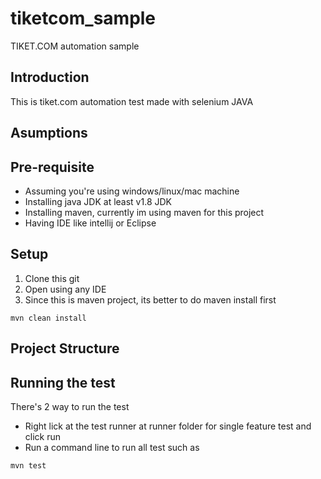 # tiketcom_sample
TIKET.COM automation sample

## Introduction

This is tiket.com automation test made with selenium JAVA

## Asumptions

## Pre-requisite

* Assuming you're using windows/linux/mac machine
* Installing java JDK at least v1.8 JDK
* Installing maven, currently im using maven for this project
* Having IDE like intellij or Eclipse 

## Setup

1. Clone this git
2. Open using any IDE
3. Since this is maven project, its better to do maven install first
```
mvn clean install
```


## Project Structure


## Running the test
There's 2 way to run the test
* Right lick at the test runner at runner folder for single feature test and click run
* Run a command line to run all test such as
 ```
mvn test 
```
